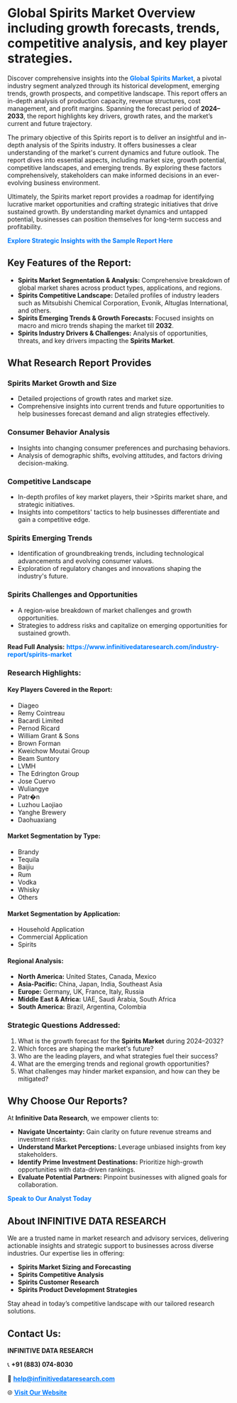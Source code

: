 <h1>Global Spirits Market Overview including growth forecasts, trends, competitive analysis, and key player strategies.</h1>
<p>
Discover comprehensive insights into the 
<a href="https://www.infinitivedataresearch.com/industry-report/spirits-market" rel="dofollow" style="color: #007BFF; text-decoration: none;"><strong>Global Spirits Market</strong></a>, a pivotal industry segment analyzed through its historical development, emerging trends, growth prospects, and competitive landscape. This report offers an in-depth analysis of production capacity, revenue structures, cost management, and profit margins. Spanning the forecast period of <strong>2024–2033</strong>, the report highlights key drivers, growth rates, and the market’s current and future trajectory.
</p>
<p>
The primary objective of this Spirits report is to deliver an insightful and in-depth analysis of the Spirits industry. It offers businesses a clear understanding of the market's current dynamics and future outlook. The report dives into essential aspects, including market size, growth potential, competitive landscapes, and emerging trends. By exploring these factors comprehensively, stakeholders can make informed decisions in an ever-evolving business environment.
</p>
<p>
Ultimately, the Spirits market report provides a roadmap for identifying lucrative market opportunities and crafting strategic initiatives that drive sustained growth. By understanding market dynamics and untapped potential, businesses can position themselves for long-term success and profitability.
</p>
<p>
<a href="https://www.infinitivedataresearch.com/request-sample/reportId=107345" style="color: #007BFF; text-decoration: none;"><strong>Explore Strategic Insights with the Sample Report Here</strong></a>
</p>

<h2>Key Features of the Report:</h2>
<ul>
<li><strong>Spirits Market Segmentation & Analysis:</strong> Comprehensive breakdown of global market shares across product types, applications, and regions.</li>
<li><strong>Spirits Competitive Landscape:</strong> Detailed profiles of industry leaders such as Mitsubishi Chemical Corporation, Evonik, Altuglas International, and others.</li>
<li><strong>Spirits Emerging Trends & Growth Forecasts:</strong> Focused insights on macro and micro trends shaping the market till <strong>2032</strong>.</li>
<li><strong>Spirits Industry Drivers & Challenges:</strong> Analysis of opportunities, threats, and key drivers impacting the <strong>Spirits Market</strong>.</li>
</ul>

<h2>What Research Report Provides</h2>
<h3>Spirits Market Growth and Size</h3>
<ul>
<li>Detailed projections of growth rates and market size.</li>
<li>Comprehensive insights into current trends and future opportunities to help businesses forecast demand and align strategies effectively.</li>
</ul>

<h3>Consumer Behavior Analysis</h3>
<ul>
<li>Insights into changing consumer preferences and purchasing behaviors.</li>
<li>Analysis of demographic shifts, evolving attitudes, and factors driving decision-making.</li>
</ul>

<h3>Competitive Landscape</h3>
<ul>
<li>In-depth profiles of key market players, their >Spirits market share, and strategic initiatives.</li>
<li>Insights into competitors' tactics to help businesses differentiate and gain a competitive edge.</li>
</ul>

<h3>Spirits Emerging Trends</h3>
<ul>
<li>Identification of groundbreaking trends, including technological advancements and evolving consumer values.</li>
<li>Exploration of regulatory changes and innovations shaping the industry's future.</li>
</ul>

<h3>Spirits Challenges and Opportunities</h3>
<ul>
<li>A region-wise breakdown of market challenges and growth opportunities.</li>
<li>Strategies to address risks and capitalize on emerging opportunities for sustained growth.</li>
</ul>
<p><strong>Read Full Analysis:</strong> <a href="https://www.infinitivedataresearch.com/industry-report/spirits-market" rel="dofollow" style="color: #007BFF; text-decoration: none;"><strong>https://www.infinitivedataresearch.com/industry-report/spirits-market</strong></a></p>
<h3>Research Highlights:</h3>
<h4>Key Players Covered in the Report:</h4>
<ul><li>Diageo</li><li>Remy Cointreau</li><li>Bacardi Limited</li><li>Pernod Ricard</li><li>William Grant &amp; Sons</li><li>Brown Forman</li><li>Kweichow Moutai Group</li><li>Beam Suntory</li><li>LVMH</li><li>The Edrington Group</li><li>Jose Cuervo</li><li>Wuliangye</li><li>Patr�n</li><li>Luzhou Laojiao</li><li>Yanghe Brewery</li><li>Daohuaxiang</li></ul>
<h4>Market Segmentation by Type:</h4>
<ul><li>Brandy</li><li>Tequila</li><li>Baijiu</li><li>Rum</li><li>Vodka</li><li>Whisky</li><li>Others</li></ul>
<h4>Market Segmentation by Application:</h4>
<ul><li>Household Application</li><li>Commercial Application</li><li>Spirits</li></ul>

<h4>Regional Analysis:</h4>
<ul>
<li><strong>North America:</strong> United States, Canada, Mexico</li>
<li><strong>Asia-Pacific:</strong> China, Japan, India, Southeast Asia</li>
<li><strong>Europe:</strong> Germany, UK, France, Italy, Russia</li>
<li><strong>Middle East & Africa:</strong> UAE, Saudi Arabia, South Africa</li>
<li><strong>South America:</strong> Brazil, Argentina, Colombia</li>
</ul>

<h3>Strategic Questions Addressed:</h3>
<ol>
<li>What is the growth forecast for the <strong>Spirits Market</strong> during 2024–2032?</li>
<li>Which forces are shaping the market's future?</li>
<li>Who are the leading players, and what strategies fuel their success?</li>
<li>What are the emerging trends and regional growth opportunities?</li>
<li>What challenges may hinder market expansion, and how can they be mitigated?</li>
</ol>

<h2>Why Choose Our Reports?</h2>
<p>At <strong>Infinitive Data Research</strong>, we empower clients to:</p>
<ul>
<li><strong>Navigate Uncertainty:</strong> Gain clarity on future revenue streams and investment risks.</li>
<li><strong>Understand Market Perceptions:</strong> Leverage unbiased insights from key stakeholders.</li>
<li><strong>Identify Prime Investment Destinations:</strong> Prioritize high-growth opportunities with data-driven rankings.</li>
<li><strong>Evaluate Potential Partners:</strong> Pinpoint businesses with aligned goals for collaboration.</li>
</ul>
<p><a href="https://www.infinitivedataresearch.com/industry-report/spirits-market" rel="dofollow" style="color: #007BFF; text-decoration: none;"><strong>Speak to Our Analyst Today</strong></a></p>

<h2>About INFINITIVE DATA RESEARCH</h2>
<p>We are a trusted name in market research and advisory services, delivering actionable insights and strategic support to businesses across diverse industries. Our expertise lies in offering:</p>
<ul>
<li><strong>Spirits Market Sizing and Forecasting</strong></li>
<li><strong>Spirits Competitive Analysis</strong></li>
<li><strong>Spirits Customer Research</strong></li>
<li><strong>Spirits Product Development Strategies</strong></li>
</ul>
<p>Stay ahead in today’s competitive landscape with our tailored research solutions.</p>

<h2>Contact Us:</h2>
<p><strong>INFINITIVE DATA RESEARCH</strong></p>
<p>📞 <strong>+91 (883) 074-8030</strong></p>
<p>📧 <strong><a href="mailto:help@infinitivedataresearch.com" style="color: #007BFF;">help@infinitivedataresearch.com</a></strong></p>
<p>🌐 <strong><a href="https://www.infinitivedataresearch.com" rel="dofollow" style="color: #007BFF;">Visit Our Website</a></strong></p>